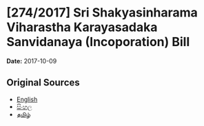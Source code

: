 # [274/2017] Sri Shakyasinharama Viharastha Karayasadaka Sanvidanaya (Incoporation) Bill

**Date:** 2017-10-09

## Original Sources

- [English](https://documents.gov.lk/view/bills/2017/10/274-2017_E.pdf)
- [සිංහල](https://documents.gov.lk/view/bills/2017/10/274-2017_S.pdf)
- [தமிழ்](https://documents.gov.lk/view/bills/2017/10/274-2017_T.pdf)
